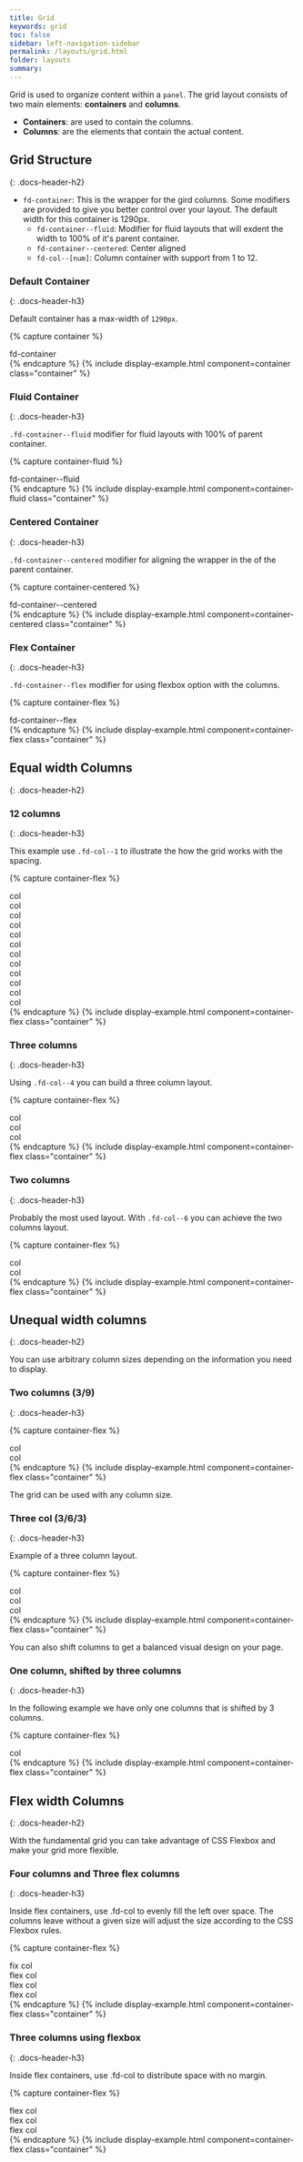 ```yaml
---
title: Grid
keywords: grid
toc: false
sidebar: left-navigation-sidebar
permalink: /layouts/grid.html
folder: layouts
summary:
---
```


Grid is used to organize content within a `panel`. The grid layout consists of two main elements: **containers** and **columns**.

* **Containers**: are used to contain the columns.
* **Columns**: are the elements that contain the actual content.

## Grid Structure
{: .docs-header-h2}

* `fd-container`: This is the wrapper for the gird columns. Some modifiers are provided to give you better control over your layout. The default width for this container is 1290px.
	* `fd-container--fluid`: Modifier for fluid layouts that will exdent the width to 100% of it's parent container.
	* `fd-container--centered`: Center aligned
	* `fd-col--[num]`: Column container with support from 1 to 12.

### Default Container
{: .docs-header-h3}

Default container has a max-width of `1290px`.

{% capture container %}
<div class="fd-container">
 fd-container
</div>
{% endcapture %}
{% include display-example.html component=container class="container" %}

### Fluid Container
{: .docs-header-h3}

`.fd-container--fluid` modifier for fluid layouts with 100% of parent container.

{% capture container-fluid %}
<div class="fd-container fd-container--fluid">
 fd-container--fluid
</div>
{% endcapture %}
{% include display-example.html component=container-fluid class="container" %}

### Centered Container
{: .docs-header-h3}

`.fd-container--centered` modifier for aligning the wrapper in the of the parent container.

{% capture container-centered %}
<div class="fd-container fd-container--centered">
 fd-container--centered
</div>
{% endcapture %}
{% include display-example.html component=container-centered class="container" %}

### Flex Container
{: .docs-header-h3}

`.fd-container--flex` modifier for using flexbox option with the columns.

{% capture container-flex %}
<div class="fd-container fd-container--flex">
 fd-container--flex
</div>
{% endcapture %}
{% include display-example.html component=container-flex class="container" %}

## Equal width Columns
{: .docs-header-h2}

### 12 columns
{: .docs-header-h3}

This example use `.fd-col--1` to illustrate the how the grid works with the spacing.

{% capture container-flex %}
<div class="fd-container fd-container--fluid">
    <div class="fd-col--1">col</div>
    <div class="fd-col--1">col</div>
    <div class="fd-col--1">col</div>
    <div class="fd-col--1">col</div>
    <div class="fd-col--1">col</div>
    <div class="fd-col--1">col</div>
    <div class="fd-col--1">col</div>
    <div class="fd-col--1">col</div>
    <div class="fd-col--1">col</div>
    <div class="fd-col--1">col</div>
    <div class="fd-col--1">col</div>
    <div class="fd-col--1">col</div>
</div>
{% endcapture %}
{% include display-example.html component=container-flex class="container" %}

### Three columns
{: .docs-header-h3}

Using `.fd-col--4` you can build a three column layout.

{% capture container-flex %}
<div class="fd-container fd-container--fluid">
    <div class="fd-col--4">col</div>
    <div class="fd-col--4">col</div>
    <div class="fd-col--4">col</div>
</div>
{% endcapture %}
{% include display-example.html component=container-flex class="container" %}

### Two columns
{: .docs-header-h3}

Probably the most used layout. With `.fd-col--6` you can achieve the two columns layout.

{% capture container-flex %}
<div class="fd-container fd-container--fluid">
    <div class="fd-col--6">col</div>
    <div class="fd-col--6">col</div>
</div>
{% endcapture %}
{% include display-example.html component=container-flex class="container" %}

## Unequal width columns
{: .docs-header-h2}

You can use arbitrary column sizes depending on the information you need to display.

### Two columns (3/9)
{: .docs-header-h3}

{% capture container-flex %}
<div class="fd-container fd-container--centered">
    <div class="fd-col--3">col</div>
    <div class="fd-col--9">col</div>
</div>
{% endcapture %}
{% include display-example.html component=container-flex class="container" %}

The grid can be used with any column size.

### Three col (3/6/3)
{: .docs-header-h3}

Example of a three column layout.

{% capture container-flex %}
<div class="fd-container fd-container--centered">
    <div class="fd-col--3">col</div>
    <div class="fd-col--6">col</div>
    <div class="fd-col--3">col</div>
</div>
{% endcapture %}
{% include display-example.html component=container-flex class="container" %}

You can also shift columns to get a balanced visual design on your page.

### One column, shifted by three columns
{: .docs-header-h3}

In the following example we have only one columns that is shifted by 3 columns.

{% capture container-flex %}
<div class="fd-container fd-container--centered">
    <div class="fd-col--9 fd-col--shift-3">col</div>
</div>
{% endcapture %}
{% include display-example.html component=container-flex class="container" %}

## Flex width Columns
{: .docs-header-h2}

With the fundamental grid you can take advantage of CSS Flexbox and make your grid more flexible.

### Four columns and Three flex columns
{: .docs-header-h3}

Inside flex containers, use .fd-col to evenly fill the left over space. The columns leave without a given size will adjust the size according to the CSS Flexbox rules.

{% capture container-flex %}
<div class="fd-container fd-container--centered fd-container--flex">
    <div class="fd-col--9">fix col</div>
    <div class="fd-col">flex col</div>
    <div class="fd-col">flex col</div>
    <div class="fd-col">flex col</div>
</div>
{% endcapture %}
{% include display-example.html component=container-flex class="container" %}

### Three columns using flexbox
{: .docs-header-h3}

Inside flex containers, use .fd-col to distribute space with no margin.

{% capture container-flex %}
<div class="fd-container fd-container--centered fd-container--flex">
    <div class="fd-col">flex col</div>
    <div class="fd-col">flex col</div>
    <div class="fd-col">flex col</div>
</div>
{% endcapture %}
{% include display-example.html component=container-flex class="container" %}
